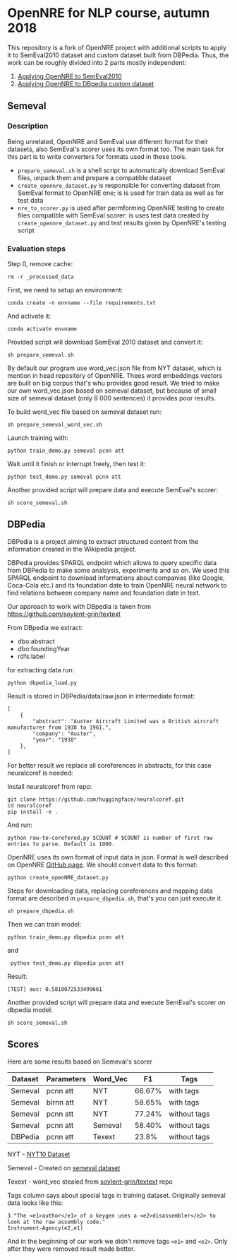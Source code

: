 # OpenNRE for NLP course, autumn 2018

This repository is a fork of OpenNRE project with additional scripts
to apply it to SemEval2010 dataset and custom dataset built from DBPedia.
Thus, the work can be roughly divided into 2 parts mostly independent:


1. [Applying OpenNRE to SemEval2010](#semeval)
2. [Applying OpenNRE to DBpedia custom dataset](#dbpedia)

## Semeval

### Description

Being unrelated, OpenNRE and SemEval use different format for their datasets, also SemEval's
scorer uses its own format too. The main task for this part is to write converters for formats
used in these tools. 

* `prepare_semeval.sh` is a shell script to automatically download SemEval files, unpack them and prepare 
a compatible dataset
* `create_opennre_dataset.py` is responsible for converting dataset from SemEval format to OpenNRE one;
is is used for train data as well as for test data
* `nre_to_scorer.py` is used after permforming OpenNRE testing to create files compatible with SemEval scorer: 
is uses test data created by `create_opennre_dataset.py` and test results given by OpenNRE's testing script

### Evaluation steps

Step 0, remove cache:

    rm -r _processed_data
    
First, we need to setup an environment:

    conda create -n envname --file requirements.txt
    
And activate it:

    conda activate envname
    
    
Provided script will download SemEval 2010 dataset and convert it:

    sh prepare_semeval.sh
    
By default our program use word_vec.json file from NYT dataset, which is mention in head repository of OpenNRE.
Thees word embeddings vectors are built on big corpus that's whu provides good result. We tried to make our own word_vec.json
based on semeval dataset, but because of small size of semeval dataset (only 8 000 sentences) it provides poor results.

To build word_vec file based on semeval dataset run:

    sh prepare_semeval_word_vec.sh
    
Launch training with:

    python train_demo.py semeval pcnn att
    
Wait until it finish or interrupt freely, then test it:

    python test_demo.py semeval pcnn att
    
Another provided script will prepare data and execute SemEval's scorer:

    sh score_semeval.sh

## DBPedia

DBPedia is a project aiming to extract structured content from the information created in the Wikipedia project.

DBPedia provides SPARQL endpoint which allows to query specific data from DBPedia to make some analsysis,
experiments and so on. We used this SPARQL endpoint to download informations about companies (like Google, Coca-Cola etc.)
and its foundation date to train OpenNRE neural network to find relations between company name and foundation date in text.

Our approach to work with DBpedia is taken from https://github.com/soylent-grin/textext

From DBpedia we extract:

* dbo:abstract
* dbo:foundingYear
* rdfs:label

for extracting data run:

    python dbpedia_load.py

Result is stored in DBPedia/data/raw.json in intermediate format:

    [
        {
            "abstract": "Auster Aircraft Limited was a British aircraft manufacturer from 1938 to 1961.",
            "company": "Auster",
            "year": "1938"
        },
    ]
    
For better result we replace all coreferences in abstracts, for this case neuralcoref is needed:

Install neuralcoref from repo:

    git clone https://github.com/huggingface/neuralcoref.git
    cd neuralcoref
    pip install -e .
    
And run:
    
    python raw-to-corefered.py $COUNT # $COUNT is number of first raw entries to parse. Default is 1000.
    
OpenNRE uses its own format of input data in json. Format is well described on OpenNRE [GitHub page](https://github.com/thunlp/OpenNRE).
We should convert data to this format:

    python create_openNRE_dataset.py
    
Steps for downloading data, replacing coreferences and mapping data format are described in `prepare_dbpedia.sh`,
that's you can just execute it.

    sh prepare_dbpedia.sh
    
Then we can train model:

    python train_demo.py dbpedia pcnn att
    
and

     python test_demo.py dbpedia pcnn att
     
Result:

    [TEST] auc: 0.5818072533499661
    
Another provided script will prepare data and execute SemEval's scorer on dbpedia model:

    sh score_semeval.sh


## Scores

Here are some results based on Semeval's scorer

| Dataset | Parameters | Word_Vec | F1     | Tags          |
|---------|------------|----------|--------|---------------|
| Semeval | pcnn att   | NYT      | 66.67% | with tags     |
| Semeval | birnn att  | NYT      | 58.65% | with tags     |
| Semeval | pcnn att   | NYT      | 77.24% | without tags  |
| Semeval | pcnn att   | Semeval  | 58.40% | without tags |
| DBPedia | pcnn att   | Texext   | 23.8%  | without tags  |

NYT - [NYT10 Dataset](https://github.com/thunlp/OpenNRE#nyt10-dataset)

Semeval - Created on [semeval dataset](https://github.com/davidsbatista/Annotated-Semantic-Relationships-Datasets#semeval-2010)

Texext - word_vec stealed from [soylent-grin/textext](https://github.com/soylent-grin/textext/tree/master/OpenNRE) repo

Tags column says about special tags in training dataset. Originally semeval data looks like this:

    3 "The <e1>author</e1> of a keygen uses a <e2>disassembler</e2> to look at the raw assembly code."
    Instrument-Agency(e2,e1)
    
And in the beginning of our work we didn't remove tags `<e1>` and `<e2>`. Only after they were removed
result made better.